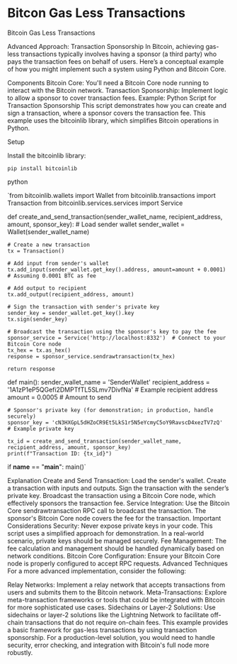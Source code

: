 # Bitcon Gas Less Transactions
Bitcoin Gas Less Transactions

Advanced Approach: Transaction Sponsorship
In Bitcoin, achieving gas-less transactions typically involves having a sponsor (a third party) who pays the transaction fees on behalf of users. Here’s a conceptual example of how you might implement such a system using Python and Bitcoin Core.

Components
Bitcoin Core: You'll need a Bitcoin Core node running to interact with the Bitcoin network.
Transaction Sponsorship: Implement logic to allow a sponsor to cover transaction fees.
Example: Python Script for Transaction Sponsorship
This script demonstrates how you can create and sign a transaction, where a sponsor covers the transaction fee. This example uses the bitcoinlib library, which simplifies Bitcoin operations in Python.

Setup

Install the bitcoinlib library:

`pip install bitcoinlib`

python

`from bitcoinlib.wallets import Wallet
from bitcoinlib.transactions import Transaction
from bitcoinlib.services.services import Service

def create_and_send_transaction(sender_wallet_name, recipient_address, amount, sponsor_key):
    # Load sender wallet
    sender_wallet = Wallet(sender_wallet_name)
    
    # Create a new transaction
    tx = Transaction()
    
    # Add input from sender's wallet
    tx.add_input(sender_wallet.get_key().address, amount=amount + 0.0001)  # Assuming 0.0001 BTC as fee
    
    # Add output to recipient
    tx.add_output(recipient_address, amount)
    
    # Sign the transaction with sender's private key
    sender_key = sender_wallet.get_key().key
    tx.sign(sender_key)
    
    # Broadcast the transaction using the sponsor's key to pay the fee
    sponsor_service = Service('http://localhost:8332')  # Connect to your Bitcoin Core node
    tx_hex = tx.as_hex()
    response = sponsor_service.sendrawtransaction(tx_hex)
    
    return response

def main():
    sender_wallet_name = 'SenderWallet'
    recipient_address = '1A1zP1eP5QGefi2DMPTfTL5SLmv7DivfNa'  # Example recipient address
    amount = 0.0005  # Amount to send
    
    # Sponsor's private key (for demonstration; in production, handle securely)
    sponsor_key = 'cN3HXGpL5dHZoCR9Et5LkS1r5N5eYcmyC5oY9RavscD4xezTV7zQ'  # Example private key

    tx_id = create_and_send_transaction(sender_wallet_name, recipient_address, amount, sponsor_key)
    print(f"Transaction ID: {tx_id}")

if __name__ == "__main__":
    main()`


Explanation
Create and Send Transaction:
Load the sender's wallet.
Create a transaction with inputs and outputs.
Sign the transaction with the sender’s private key.
Broadcast the transaction using a Bitcoin Core node, which effectively sponsors the transaction fee.
Service Integration:
Use the Bitcoin Core sendrawtransaction RPC call to broadcast the transaction.
The sponsor's Bitcoin Core node covers the fee for the transaction.
Important Considerations
Security: Never expose private keys in your code. This script uses a simplified approach for demonstration. In a real-world scenario, private keys should be managed securely.
Fee Management: The fee calculation and management should be handled dynamically based on network conditions.
Bitcoin Core Configuration: Ensure your Bitcoin Core node is properly configured to accept RPC requests.
Advanced Techniques
For a more advanced implementation, consider the following:

Relay Networks: Implement a relay network that accepts transactions from users and submits them to the Bitcoin network.
Meta-Transactions: Explore meta-transaction frameworks or tools that could be integrated with Bitcoin for more sophisticated use cases.
Sidechains or Layer-2 Solutions: Use sidechains or layer-2 solutions like the Lightning Network to facilitate off-chain transactions that do not require on-chain fees.
This example provides a basic framework for gas-less transactions by using transaction sponsorship. For a production-level solution, you would need to handle security, error checking, and integration with Bitcoin's full node more robustly.
